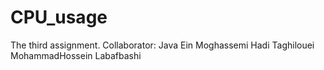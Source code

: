 # CPU_usage
The third assignment.
Collaborator:
  Java Ein Moghassemi
  Hadi Taghilouei
  MohammadHossein Labafbashi
